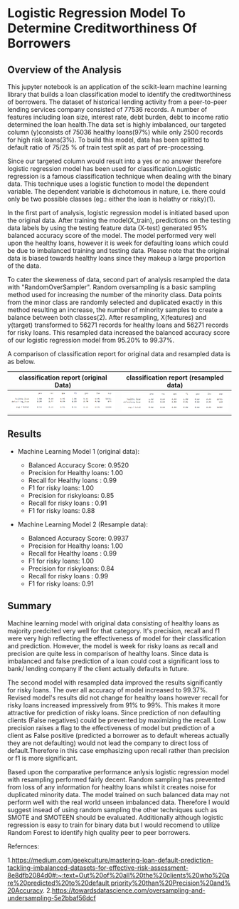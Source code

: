 # Logistic Regression Model To Determine Creditworthiness Of Borrowers

## Overview of the Analysis

This jupyter notebook is an application of the scikit-learn machine learning library that builds a loan classification model to identify the creditworthiness of borrowers. The dataset of historical lending activity from a peer-to-peer lending services company consisted of 77536 records. A number of features including loan size, interest rate, debt burden, debt to income ratio determined the loan health.The data set is highly imbalanced, our targeted column (y)consists of 75036 healthy loans(97%) while only 2500 records for high risk loans(3%). To build this model, data has been splitted to default ratio of 75/25 % of train test split as part of pre-processing. 

Since our targeted column would result into a yes or no answer therefore logistic regression model has been used for classification.Logistic regression is a famous classification technique when dealing with the binary data. This technique uses a logistic function to model the dependent variable. The dependent variable is dichotomous in nature, i.e. there could only be two possible classes (eg.: either the loan is helathy or risky)(1). 

In the first part of analysis, logistic regression model is initiated based upon the original data. After training the model(X_train), predictions on the testing data labels by using the testing feature data (X-test) generated 95% balanced accuracy score of the model. The model performed very well upon the healthy loans, however it is week for defaulting loans which could be due to imbalanced training and testing data. Please note that the original data is biased towards healthy loans since they makeup a large proportion of the data.

To cater the skeweness of data, second part of analysis resampled the data with "RandomOverSampler". Random oversampling is a basic sampling method used for increasing the number of the minority class. Data points from the minor class are randomly selected and duplicated exactly in this method resulting an increase, the number of minority samples to create a balance between both classes(2). After resampling,  X(features) and y(target) transformed to 56271 records for healthy loans and 56271 records for risky loans. This resampled data increased the balanced accuracy score of our logistic regression model from 95.20% to 99.37%.

A comparison of classification report for original data and resampled data is as below.

|classification report (original Data)                    | classification report (resampled data)                       |
| -----------------------------------                     | ----------------------------------- |
| ![image_1](classification_original.png)             | ![image_2](classification_resampled.png) |




## Results

* Machine Learning Model 1 (original data):
  * Balanced Accuracy Score: 0.9520
  * Precision for Healthy loans: 1.00
  * Recall for Healthy loans :   0.99
  * F1 for risky loans:  1.00
  * Precision for riskyloans: 0.85
  * Recall for risky loans :  0.91
  * F1 for risky loans:       0.88

* Machine Learning Model 2 (Resample data):
  * Balanced Accuracy Score: 0.9937
  * Precision for Healthy loans: 1.00
  * Recall for Healthy loans : 0.99
  * F1 for risky loans:    1.00
  * Precision for riskyloans: 0.84
  * Recall for risky loans :  0.99
  * F1 for risky loans:      0.91


## Summary

Machine learning model with original data consisting of healthy loans as majority predcited very well for that category. It's precision, recall and f1 were very high reflecting the effectiveness of model for their classification and prediction. However, the model is week for risky loans as recall and precision are quite less in comparison of healthy loans. Since data is imbalanced and false prediction of a loan could cost a significant loss to bank/ lending company if the client actually defaults in future.

The second model with resampled data improved the results significantly for risky loans. The over all accuracy of model increased to 99.37%.  Revised model's results did not change for healthy loans however recall for risky loans increased impressively from 91% to 99%. This makes it more attractive for prediction of risky loans. Since prediction of non defaulting clients (False negatives) could be prevented by maximizing the recall.  Low precision raises a flag to the effectiveness of model but prediction of a client as False positive (predicted a borrower as to default whereas actually they are not defaulting) would not lead the company to direct loss of default.Therefore in this case emphasizing upon recall rather than precision or f1 is more significant.


Based upon the comparative performance anlysis logistic regression model with resampling performed fairly decent. Random sampling has prevented from loss of any information for healthy loans whilst it  creates  noise for duplicated minority data. The model trained on such balanced data may not perform well with the real world unseen imbalanced data. Therefore I would suggest insead of using random sampling the other techniques such as SMOTE and SMOTEEN should be evaluated. Additionally although logistic regression is easy to train for binary data but I would recomend to utilize Random Forest to identify high quality peer to peer borrowers.

Refernces:

1.https://medium.com/geekculture/mastering-loan-default-prediction-tackling-imbalanced-datasets-for-effective-risk-assessment-8e8dfb2084d0#:~:text=Out%20of%20all%20the%20clients%20who%20are%20predicted%20to%20default,priority%20than%20Precision%20and%20Accuracy.
2.https://towardsdatascience.com/oversampling-and-undersampling-5e2bbaf56dcf
